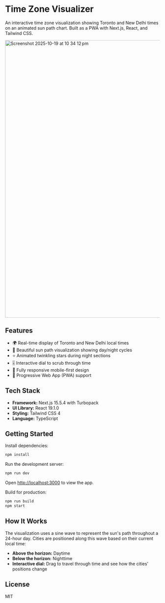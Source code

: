 # Time Zone Visualizer

An interactive time zone visualization showing Toronto and New Delhi times on an animated sun path chart. Built as a PWA with Next.js, React, and Tailwind CSS.

<img width="1440" height="900" alt="Screenshot 2025-10-19 at 10 34 12 pm" src="https://github.com/user-attachments/assets/3f0b8b9b-1873-4e00-8e7e-4d3143311123" />


## Features

- 🌍 Real-time display of Toronto and New Delhi local times
- 🌅 Beautiful sun path visualization showing day/night cycles
- ⭐ Animated twinkling stars during night sections
- 🎚️ Interactive dial to scrub through time
- 📱 Fully responsive mobile-first design
- 🔄 Progressive Web App (PWA) support

## Tech Stack

- **Framework:** Next.js 15.5.4 with Turbopack
- **UI Library:** React 19.1.0
- **Styling:** Tailwind CSS 4
- **Language:** TypeScript

## Getting Started

Install dependencies:

```bash
npm install
```

Run the development server:

```bash
npm run dev
```

Open [http://localhost:3000](http://localhost:3000) to view the app.

Build for production:

```bash
npm run build
npm start
```

## How It Works

The visualization uses a sine wave to represent the sun's path throughout a 24-hour day. Cities are positioned along this wave based on their current local time:

- **Above the horizon:** Daytime
- **Below the horizon:** Nighttime
- **Interactive dial:** Drag to travel through time and see how the cities' positions change

## License

MIT
